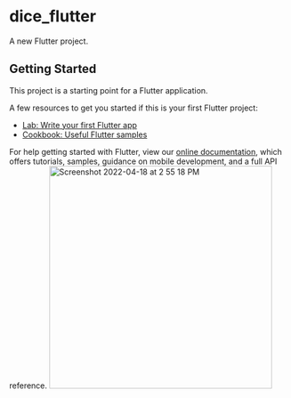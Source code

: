 # dice_flutter

A new Flutter project.

## Getting Started

This project is a starting point for a Flutter application.

A few resources to get you started if this is your first Flutter project:

- [Lab: Write your first Flutter app](https://flutter.dev/docs/get-started/codelab)
- [Cookbook: Useful Flutter samples](https://flutter.dev/docs/cookbook)

For help getting started with Flutter, view our
[online documentation](https://flutter.dev/docs), which offers tutorials,
samples, guidance on mobile development, and a full API reference.
<img width="400" alt="Screenshot 2022-04-18 at 2 55 18 PM" src="https://user-images.githubusercontent.com/54144037/163788006-6074f12c-f1fc-4d92-a704-47b83ac449f0.png">
